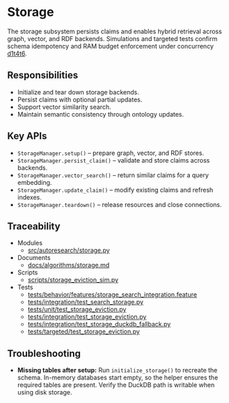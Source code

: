 # Storage

The storage subsystem persists claims and enables hybrid retrieval across graph,
vector, and RDF backends. Simulations and targeted tests confirm schema
idempotency and RAM budget enforcement under concurrency [d1][s1][t4][t5][t6].

## Responsibilities
- Initialize and tear down storage backends.
- Persist claims with optional partial updates.
- Support vector similarity search.
- Maintain semantic consistency through ontology updates.

## Key APIs
- `StorageManager.setup()` – prepare graph, vector, and RDF stores.
- `StorageManager.persist_claim()` – validate and store claims across backends.
- `StorageManager.vector_search()` – return similar claims for a query
  embedding.
- `StorageManager.update_claim()` – modify existing claims and refresh indexes.
- `StorageManager.teardown()` – release resources and close connections.

## Traceability

- Modules
  - [src/autoresearch/storage.py][m1]
- Documents
  - [docs/algorithms/storage.md][d1]
- Scripts
  - [scripts/storage_eviction_sim.py][s1]
- Tests
  - [tests/behavior/features/storage_search_integration.feature][t1]
  - [tests/integration/test_search_storage.py][t2]
  - [tests/unit/test_storage_eviction.py][t3]
  - [tests/integration/test_storage_eviction.py][t4]
  - [tests/integration/test_storage_duckdb_fallback.py][t5]
  - [tests/targeted/test_storage_eviction.py][t6]

[m1]: ../../src/autoresearch/storage.py
[d1]: ../algorithms/storage.md
[s1]: ../../scripts/storage_eviction_sim.py
[t1]: ../../tests/behavior/features/storage_search_integration.feature
[t2]: ../../tests/integration/test_search_storage.py
[t3]: ../../tests/unit/test_storage_eviction.py
[t4]: ../../tests/integration/test_storage_eviction.py
[t5]: ../../tests/integration/test_storage_duckdb_fallback.py
[t6]: ../../tests/targeted/test_storage_eviction.py

## Troubleshooting

- **Missing tables after setup:** Run `initialize_storage()` to recreate the
  schema. In-memory databases start empty, so the helper ensures the required
  tables are present. Verify the DuckDB path is writable when using disk
  storage.
